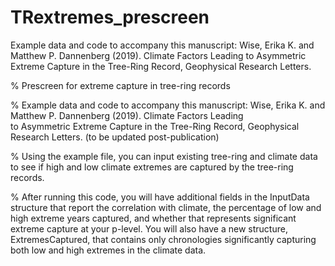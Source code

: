 # TRextremes_prescreen
 Example data and code to accompany this manuscript:  Wise, Erika K. and Matthew P. Dannenberg (2019). 
 Climate Factors Leading to Asymmetric Extreme Capture in the Tree-Ring Record, Geophysical Research Letters. 

% Prescreen for extreme capture in tree-ring records

% Example data and code to accompany this manuscript:
  Wise, Erika K. and Matthew P. Dannenberg (2019). Climate Factors Leading  
  to Asymmetric Extreme Capture in the Tree-Ring Record, Geophysical  
  Research Letters. (to be updated post-publication)

% Using the example file, you can input existing tree-ring and climate data to 
 see if high and low climate extremes are captured by the tree-ring records.

% After running this code, you will have additional fields in the InputData
 structure that report the correlation with climate, the percentage of low 
 and high extreme years captured, and whether that represents significant 
 extreme capture at your p-level.  You will also have a new structure, 
 ExtremesCaptured, that contains only chronologies significantly capturing 
 both low and high extremes in the climate data. 
